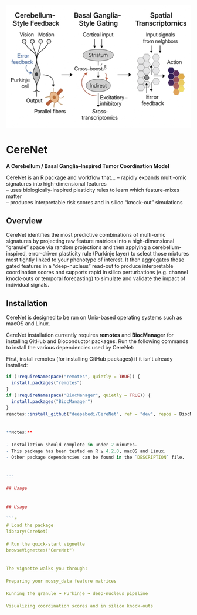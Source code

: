 <p align="center">
  <img src="assets/summary.png" alt="CereNet overview" width="600"/>
</p>

# CereNet  
**A Cerebellum / Basal Ganglia–Inspired Tumor Coordination Model**

CereNet is an R package and workflow that…
– rapidly expands multi-omic signatures into high-dimensional features  
– uses biologically-inspired plasticity rules to learn which feature-mixes matter  
– produces interpretable risk scores and in silico “knock-out” simulations  

## Overview

CereNet identifies the most predictive combinations of multi-omic signatures by projecting raw feature matrices into a high-dimensional “granule” space via random projections and then applying a cerebellum-inspired, error-driven plasticity rule (Purkinje layer) to select those mixtures most tightly linked to your phenotype of interest.
It then aggregates those gated features in a “deep-nucleus” read-out to produce interpretable coordination scores and supports rapid in silico perturbations (e.g. channel knock-outs or temporal forecasting) to simulate and validate the impact of individual signals.

## Installation


CereNet is designed to be run on Unix-based operating systems such as macOS and Linux.

CereNet installation currently requires **remotes** and **BiocManager** for installing GitHub and Bioconductor packages. Run the following commands to install the various dependencies used by CereNet:

First, install remotes (for installing GitHub packages) if it isn’t already installed:

```r
if (!requireNamespace("remotes", quietly = TRUE)) {
  install.packages("remotes")
}
if (!requireNamespace("BiocManager", quietly = TRUE)) {
  install.packages("BiocManager")
}
remotes::install_github("deepabedi/CereNet", ref = "dev", repos = BiocManager::repositories(), upgrade = "never")


**Notes:**

- Installation should complete in under 2 minutes.  
- This package has been tested on R ≥ 4.2.0, macOS and Linux.  
- Other package dependencies can be found in the `DESCRIPTION` file.  


---

## Usage


## Usage

```r
# Load the package
library(CereNet)

# Run the quick-start vignette
browseVignettes("CereNet")


The vignette walks you through:

Preparing your mossy_data feature matrices

Running the granule → Purkinje → deep‐nucleus pipeline

Visualizing coordination scores and in silico knock-outs





